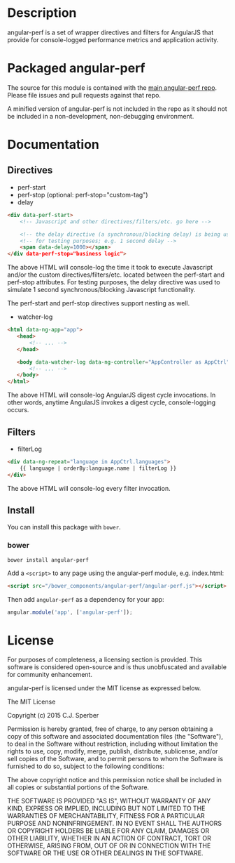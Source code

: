 # Description

angular-perf is a set of wrapper directives and filters for AngularJS that
provide for console-logged performance metrics and application activity.

# Packaged angular-perf

The source for this module is contained with the [main angular-perf repo](https://github.com/cjsperber/angular-perf).
Please file issues and pull requests against that repo.

A minified version of angular-perf is not included in the repo as it should not be included in a
non-development, non-debugging environment.

# Documentation

## Directives

* perf-start
* perf-stop (optional: perf-stop="custom-tag")
* delay

```html
<div data-perf-start>
    <!-- Javascript and other directives/filters/etc. go here -->

    <!-- the delay directive (a synchronous/blocking delay) is being used below -->
    <!-- for testing purposes; e.g. 1 second delay -->
    <span data-delay=1000></span>
</div data-perf-stop="business logic">
```

The above HTML will console-log the time it took to execute Javascript and/or the custom directives/filters/etc. located
between the perf-start and perf-stop attributes. For testing purposes, the delay directive was used to
simulate 1 second synchronous/blocking Javascript functionality.

The perf-start and perf-stop directives support nesting as well.

* watcher-log

```html
<html data-ng-app="app">
   <head>
       <!-- ... -->
   </head>

   <body data-watcher-log data-ng-controller="AppController as AppCtrl">
       <!-- ... -->
   </body>
</html>
```

The above HTML will console-log AngularJS digest cycle invocations. In other words, anytime AngularJS invokes a digest cycle, console-logging occurs.

## Filters

* filterLog

```html
<div data-ng-repeat="language in AppCtrl.languages">
    {{ language | orderBy:language.name | filterLog }}
</div>
```

The above HTML will console-log every filter invocation.

## Install

You can install this package with `bower`.

### bower

```shell
bower install angular-perf
```

Add a `<script>` to any page using the angular-perf module, e.g. index.html:

```html
<script src="/bower_components/angular-perf/angular-perf.js"></script>
```

Then add `angular-perf` as a dependency for your app:

```javascript
angular.module('app', ['angular-perf']);
```

# License

For purposes of completeness, a licensing section is provided.
This software is considered open-source and is thus unobfuscated and available
for community enhancement.

angular-perf is licensed under the MIT license as expressed below.

The MIT License

Copyright (c) 2015 C.J. Sperber

Permission is hereby granted, free of charge, to any person obtaining a copy
of this software and associated documentation files (the "Software"), to deal
in the Software without restriction, including without limitation the rights
to use, copy, modify, merge, publish, distribute, sublicense, and/or sell
copies of the Software, and to permit persons to whom the Software is
furnished to do so, subject to the following conditions:

The above copyright notice and this permission notice shall be included in
all copies or substantial portions of the Software.

THE SOFTWARE IS PROVIDED "AS IS", WITHOUT WARRANTY OF ANY KIND, EXPRESS OR
IMPLIED, INCLUDING BUT NOT LIMITED TO THE WARRANTIES OF MERCHANTABILITY,
FITNESS FOR A PARTICULAR PURPOSE AND NONINFRINGEMENT. IN NO EVENT SHALL THE
AUTHORS OR COPYRIGHT HOLDERS BE LIABLE FOR ANY CLAIM, DAMAGES OR OTHER
LIABILITY, WHETHER IN AN ACTION OF CONTRACT, TORT OR OTHERWISE, ARISING FROM,
OUT OF OR IN CONNECTION WITH THE SOFTWARE OR THE USE OR OTHER DEALINGS IN
THE SOFTWARE.
